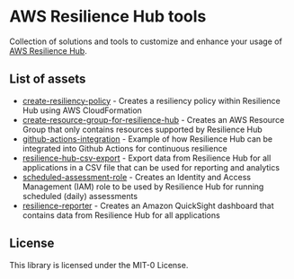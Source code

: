 # AWS Resilience Hub tools

Collection of solutions and tools to customize and enhance your usage of [AWS Resilience Hub](https://aws.amazon.com/resilience-hub/). 

## List of assets

* [create-resiliency-policy](./create-resiliency-policy) - Creates a resiliency policy within Resilience Hub using AWS CloudFormation
* [create-resource-group-for-resilience-hub](./create-resource-group-for-resilience-hub) - Creates an AWS Resource Group that only contains resources supported by Resilience Hub
* [github-actions-integration](./github-actions-integration) - Example of how Resilience Hub can be integrated into Github Actions for continuous resilience
* [resilience-hub-csv-export](./resilience-hub-csv-export) - Export data from Resilience Hub for all applications in a CSV file that can be used for reporting and analytics
* [scheduled-assessment-role](./scheduled-assessment-role) - Creates an Identity and Access Management (IAM) role to be used by Resilience Hub for running scheduled (daily) assessments
* [resilience-reporter](./resilience-reporter) - Creates an Amazon QuickSight dashboard that contains data from Resilience Hub for all applications

## License

This library is licensed under the MIT-0 License.
